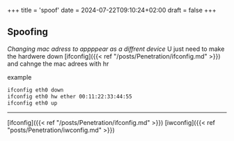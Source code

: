 +++
title = 'spoof'
date = 2024-07-22T09:10:24+02:00
draft = false
+++

## Spoofing 
*Changing mac adress to appppear as a diffrent device*
U just need to make the hardwere  down [ifconfig]({{< ref "/posts/Penetration/ifconfig.md" >}})
and cahnge the mac adrees with hr 

example
```bash
ifconfig eth0 down
ifconfig eth0 hw ether 00:11:22:33:44:55
ifconfig eth0 up
```


---
[ifconfig]({{< ref "/posts/Penetration/ifconfig.md" >}}) [iwconfig]({{< ref "posts/Penetration/iwconfig.md" >}})
